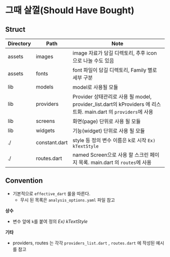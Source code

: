 # 그때 살껄(Should Have Bought)


##  Struct

|Directory|Path|Note|
|---------|----|----|
|assets | images|image 자료가 담길 디렉토리, 추후 icon 으로 나눌 수도 있음|
|assets | fonts|font 파일이 담길 디렉토리, Family 별로 세부 구분|
|lib | models|model로 사용될 모듈|
|lib | providers|Provider 상태관리로 사용 될 model, provider_list.dart의 kProviders 에 리스트화. main.dart 의 `providers`에 사용|
|lib | screens|화면(page) 단위로 사용 될 모듈|
|lib | widgets|기능(widget) 단위로 사용 될 모듈|
|./ | constant.dart|style 등 정의 변수 이름은 k로 시작 `Ex) kTextStyle`|
|./ | routes.dart|named Screen으로 사용 할 스크린 페이지 목록. main.dart 의 `routes`에 사용|



## Convention

- 기본적으로 `effective_dart` 룰을 따른다.
    - 무시 된 목록은 `analysis_options.yaml` 파일 참고

**상수**
- 변수 앞에 `k`를 붙여 정의  _Ex) kTextStyle_

**기타**
- providers, routes 는 각각 `providers_list.dart` , `routes.dart` 에 작성된 예시를 참고
